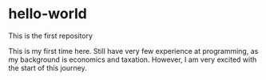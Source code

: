 # hello-world
This is the first repository

This is my first time here. Still have very few experience at programming, as my background is economics and taxation.
However, I am very excited with the start of this journey.
